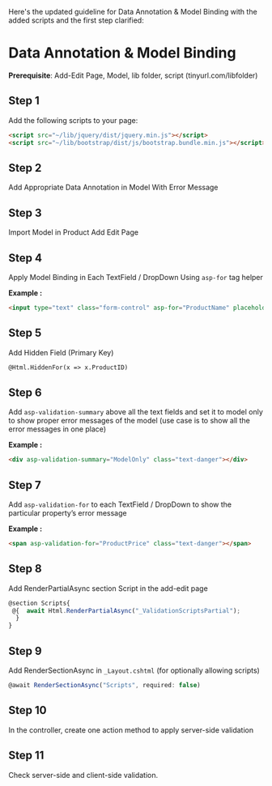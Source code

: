 
Here's the updated guideline for Data Annotation & Model Binding with the added scripts and the first step clarified:

# Data Annotation & Model Binding

**Prerequisite**: Add-Edit Page, Model, lib folder, script (tinyurl.com/libfolder)

## Step 1
Add the following scripts to your page:

```html
<script src="~/lib/jquery/dist/jquery.min.js"></script>
<script src="~/lib/bootstrap/dist/js/bootstrap.bundle.min.js"></script>
```

## Step 2
Add Appropriate Data Annotation in Model With Error Message

## Step 3
Import Model in Product Add Edit Page

## Step 4
Apply Model Binding in Each TextField / DropDown Using `asp-for` tag helper

**Example :**
```html
<input type="text" class="form-control" asp-for="ProductName" placeholder="Enter Product Name"/>
```

## Step 5
Add Hidden Field (Primary Key)
```html
@Html.HiddenFor(x => x.ProductID)
```

## Step 6
Add `asp-validation-summary` above all the text fields and set it to model only to show proper error messages of the model (use case is to show all the error messages in one place)

**Example :**
```html
<div asp-validation-summary="ModelOnly" class="text-danger"></div>
``` 

## Step 7
Add `asp-validation-for` to each TextField / DropDown to show the particular property’s error message

**Example :**
```html
<span asp-validation-for="ProductPrice" class="text-danger"></span>
``` 

## Step 8
Add RenderPartialAsync section Script in the add-edit page
```js
@section Scripts{  
 @{  await Html.RenderPartialAsync("_ValidationScriptsPartial");  
  }  
}
```

## Step 9
Add RenderSectionAsync in `_Layout.cshtml` (for optionally allowing scripts)
```js
@await RenderSectionAsync("Scripts", required: false)
```

## Step 10
In the controller, create one action method to apply server-side validation


## Step 11
Check server-side and client-side validation.
